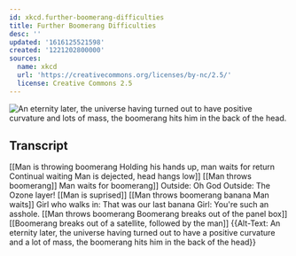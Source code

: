 ```yaml
---
id: xkcd.further-boomerang-difficulties
title: Further Boomerang Difficulties
desc: ''
updated: '1616125521598'
created: '1221202800000'
sources:
  name: xkcd
  url: 'https://creativecommons.org/licenses/by-nc/2.5/'
  license: Creative Commons 2.5
---
```

![An eternity later, the universe having turned out to have positive curvature and lots of mass, the boomerang hits him in the back of the head.](https://imgs.xkcd.com/comics/further_boomerang_difficulties.png)

## Transcript
[[Man is throwing boomerang 
 Holding his hands up, man waits for return 
 Continual waiting
 Man is dejected, head hangs low]]
[[Man throws boomerang]] 
 Man waits for boomerang]] 
 Outside: Oh God 
 Outside: The Ozone layer! [[Man is suprised]]
[[Man throws boomerang banana 
 Man waits]] 
 Girl who walks in: That was our last banana 
 Girl: You're such an asshole.
[[Man throws boomerang 
 Boomerang breaks out of the panel box]]
[[Boomerang breaks out of a satellite, followed by the man]]
{{Alt-Text: An eternity later, the universe having turned out to have a  positive curvature and a lot of mass, the boomerang hits him in the back of the head}}
